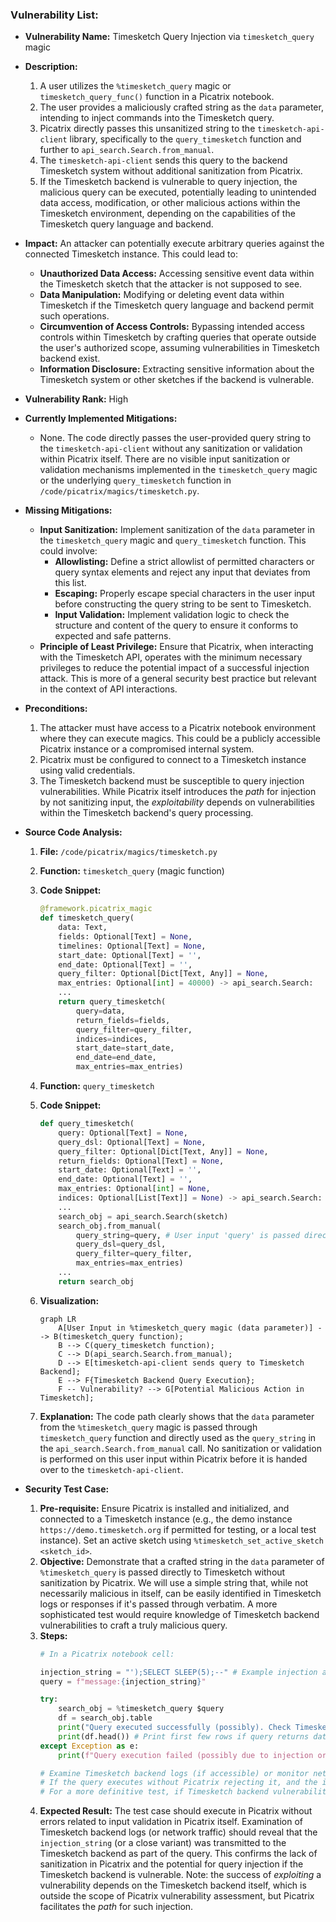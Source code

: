 ### Vulnerability List:

*   **Vulnerability Name:** Timesketch Query Injection via `timesketch_query` magic

*   **Description:**
    1. A user utilizes the `%timesketch_query` magic or `timesketch_query_func()` function in a Picatrix notebook.
    2. The user provides a maliciously crafted string as the `data` parameter, intending to inject commands into the Timesketch query.
    3. Picatrix directly passes this unsanitized string to the `timesketch-api-client` library, specifically to the `query_timesketch` function and further to `api_search.Search.from_manual`.
    4. The `timesketch-api-client` sends this query to the backend Timesketch system without additional sanitization from Picatrix.
    5. If the Timesketch backend is vulnerable to query injection, the malicious query can be executed, potentially leading to unintended data access, modification, or other malicious actions within the Timesketch environment, depending on the capabilities of the Timesketch query language and backend.

*   **Impact:**
    An attacker can potentially execute arbitrary queries against the connected Timesketch instance. This could lead to:
    *   **Unauthorized Data Access:** Accessing sensitive event data within the Timesketch sketch that the attacker is not supposed to see.
    *   **Data Manipulation:** Modifying or deleting event data within Timesketch if the Timesketch query language and backend permit such operations.
    *   **Circumvention of Access Controls:** Bypassing intended access controls within Timesketch by crafting queries that operate outside the user's authorized scope, assuming vulnerabilities in Timesketch backend exist.
    *   **Information Disclosure:** Extracting sensitive information about the Timesketch system or other sketches if the backend is vulnerable.

*   **Vulnerability Rank:** High

*   **Currently Implemented Mitigations:**
    *   None. The code directly passes the user-provided query string to the `timesketch-api-client` without any sanitization or validation within Picatrix itself. There are no visible input sanitization or validation mechanisms implemented in the `timesketch_query` magic or the underlying `query_timesketch` function in `/code/picatrix/magics/timesketch.py`.

*   **Missing Mitigations:**
    *   **Input Sanitization:** Implement sanitization of the `data` parameter in the `timesketch_query` magic and `query_timesketch` function. This could involve:
        *   **Allowlisting:** Define a strict allowlist of permitted characters or query syntax elements and reject any input that deviates from this list.
        *   **Escaping:** Properly escape special characters in the user input before constructing the query string to be sent to Timesketch.
        *   **Input Validation:** Implement validation logic to check the structure and content of the query to ensure it conforms to expected and safe patterns.
    *   **Principle of Least Privilege:** Ensure that Picatrix, when interacting with the Timesketch API, operates with the minimum necessary privileges to reduce the potential impact of a successful injection attack. This is more of a general security best practice but relevant in the context of API interactions.

*   **Preconditions:**
    1.  The attacker must have access to a Picatrix notebook environment where they can execute magics. This could be a publicly accessible Picatrix instance or a compromised internal system.
    2.  Picatrix must be configured to connect to a Timesketch instance using valid credentials.
    3.  The Timesketch backend must be susceptible to query injection vulnerabilities. While Picatrix itself introduces the *path* for injection by not sanitizing input, the *exploitability* depends on vulnerabilities within the Timesketch backend's query processing.

*   **Source Code Analysis:**
    1.  **File:** `/code/picatrix/magics/timesketch.py`
    2.  **Function:** `timesketch_query` (magic function)
    3.  **Code Snippet:**
        ```python
        @framework.picatrix_magic
        def timesketch_query(
            data: Text,
            fields: Optional[Text] = None,
            timelines: Optional[Text] = None,
            start_date: Optional[Text] = '',
            end_date: Optional[Text] = '',
            query_filter: Optional[Dict[Text, Any]] = None,
            max_entries: Optional[int] = 40000) -> api_search.Search:
            ...
            return query_timesketch(
                query=data,
                return_fields=fields,
                query_filter=query_filter,
                indices=indices,
                start_date=start_date,
                end_date=end_date,
                max_entries=max_entries)
        ```
    4.  **Function:** `query_timesketch`
    5.  **Code Snippet:**
        ```python
        def query_timesketch(
            query: Optional[Text] = None,
            query_dsl: Optional[Text] = None,
            query_filter: Optional[Dict[Text, Any]] = None,
            return_fields: Optional[Text] = None,
            start_date: Optional[Text] = '',
            end_date: Optional[Text] = '',
            max_entries: Optional[int] = None,
            indices: Optional[List[Text]] = None) -> api_search.Search:
            ...
            search_obj = api_search.Search(sketch)
            search_obj.from_manual(
                query_string=query, # User input 'query' is passed directly
                query_dsl=query_dsl,
                query_filter=query_filter,
                max_entries=max_entries)
            ...
            return search_obj
        ```
    6.  **Visualization:**

        ```mermaid
        graph LR
            A[User Input in %timesketch_query magic (data parameter)] --> B(timesketch_query function);
            B --> C(query_timesketch function);
            C --> D(api_search.Search.from_manual);
            D --> E[timesketch-api-client sends query to Timesketch Backend];
            E --> F{Timesketch Backend Query Execution};
            F -- Vulnerability? --> G[Potential Malicious Action in Timesketch];
        ```
    7.  **Explanation:** The code path clearly shows that the `data` parameter from the `%timesketch_query` magic is passed through `timesketch_query` function and directly used as the `query_string` in the `api_search.Search.from_manual` call. No sanitization or validation is performed on this user input within Picatrix before it is handed over to the `timesketch-api-client`.

*   **Security Test Case:**
    1.  **Pre-requisite:** Ensure Picatrix is installed and initialized, and connected to a Timesketch instance (e.g., the demo instance `https://demo.timesketch.org` if permitted for testing, or a local test instance). Set an active sketch using `%timesketch_set_active_sketch <sketch_id>`.
    2.  **Objective:** Demonstrate that a crafted string in the `data` parameter of `%timesketch_query` is passed directly to Timesketch without sanitization by Picatrix. We will use a simple string that, while not necessarily malicious in itself, can be easily identified in Timesketch logs or responses if it's passed through verbatim. A more sophisticated test would require knowledge of Timesketch backend vulnerabilities to craft a truly malicious query.
    3.  **Steps:**
        ```python
        # In a Picatrix notebook cell:

        injection_string = "');SELECT SLEEP(5);--" # Example injection attempt - may not be valid for Timesketch backend, but serves to illustrate pass-through.
        query = f"message:{injection_string}"

        try:
            search_obj = %timesketch_query $query
            df = search_obj.table
            print("Query executed successfully (possibly). Check Timesketch backend logs for injection string.")
            print(df.head()) # Print first few rows if query returns data.
        except Exception as e:
            print(f"Query execution failed (possibly due to injection or invalid syntax). Exception: {e}")

        # Examine Timesketch backend logs (if accessible) or monitor network traffic to confirm if the 'injection_string' was sent to the Timesketch backend as part of the query.
        # If the query executes without Picatrix rejecting it, and the injection string (or a modified/escaped version) appears in Timesketch backend logs, it indicates the vulnerability.
        # For a more definitive test, if Timesketch backend vulnerability is known, craft a query that would cause a specific observable effect in Timesketch if injected.
        ```
    4.  **Expected Result:** The test case should execute in Picatrix without errors related to input validation in Picatrix itself. Examination of Timesketch backend logs (or network traffic) should reveal that the `injection_string` (or a close variant) was transmitted to the Timesketch backend as part of the query. This confirms the lack of sanitization in Picatrix and the potential for query injection if the Timesketch backend is vulnerable. Note: the success of *exploiting* a vulnerability depends on the Timesketch backend itself, which is outside the scope of Picatrix vulnerability assessment, but Picatrix facilitates the *path* for such injection.